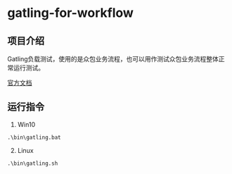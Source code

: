 # gatling-for-workflow

## 项目介绍

Gatling负载测试，使用的是众包业务流程，也可以用作测试众包业务流程整体正常运行测试。

[官方文档](https://gatling.io/docs/2.2/)

## 运行指令

1. Win10

```.\bin\gatling.bat```

2. Linux

```.\bin\gatling.sh```